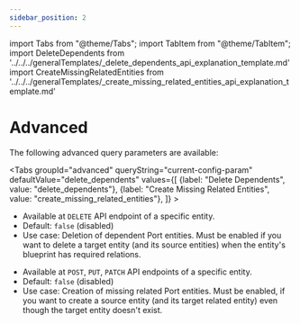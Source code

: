 ```yaml
---
sidebar_position: 2
---
```


import Tabs from "@theme/Tabs";
import TabItem from "@theme/TabItem";
import DeleteDependents from '../../../generalTemplates/\_delete_dependents_api_explanation_template.md'
import CreateMissingRelatedEntities from '../../../generalTemplates/\_create_missing_related_entities_api_explanation_template.md'

# Advanced

The following advanced query parameters are available:

<Tabs groupId="advanced" queryString="current-config-param" defaultValue="delete_dependents" values={[
{label: "Delete Dependents", value: "delete_dependents"},
{label: "Create Missing Related Entities", value: "create_missing_related_entities"},
]} >

<TabItem value="delete_dependents">

<DeleteDependents/>

- Available at `DELETE` API endpoint of a specific entity.
- Default: `false` (disabled)
- Use case: Deletion of dependent Port entities. Must be enabled if you want to delete a target entity (and its source entities) when the entity's blueprint has required relations.

</TabItem>

<TabItem value="create_missing_related_entities">

<CreateMissingRelatedEntities/>

- Available at `POST`, `PUT`, `PATCH` API endpoints of a specific entity.
- Default: `false` (disabled)
- Use case: Creation of missing related Port entities. Must be enabled, if you want to create a source entity (and its target related entity) even though the target entity doesn't exist.

</TabItem>

</Tabs>
